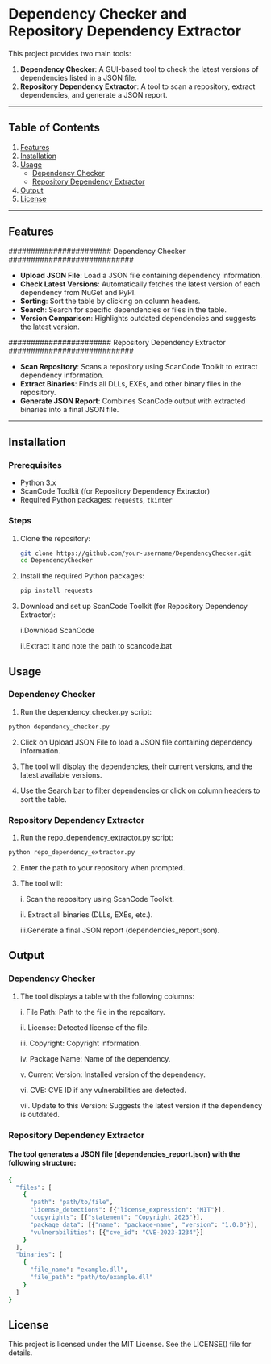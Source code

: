 # Dependency Checker and Repository Dependency Extractor

This project provides two main tools:
1. **Dependency Checker**: A GUI-based tool to check the latest versions of dependencies listed in a JSON file.
2. **Repository Dependency Extractor**: A tool to scan a repository, extract dependencies, and generate a JSON report.

---

## Table of Contents
1. [Features](#features)
2. [Installation](#installation)
3. [Usage](#usage)
   - [Dependency Checker](#dependency-checker)
   - [Repository Dependency Extractor](#repository-dependency-extractor)
4. [Output](#output)
5. [License](#license)

---

## Features

####################### Dependency Checker ############################
- **Upload JSON File**: Load a JSON file containing dependency information.
- **Check Latest Versions**: Automatically fetches the latest version of each dependency from NuGet and PyPI.
- **Sorting**: Sort the table by clicking on column headers.
- **Search**: Search for specific dependencies or files in the table.
- **Version Comparison**: Highlights outdated dependencies and suggests the latest version.

####################### Repository Dependency Extractor ############################
- **Scan Repository**: Scans a repository using ScanCode Toolkit to extract dependency information.
- **Extract Binaries**: Finds all DLLs, EXEs, and other binary files in the repository.
- **Generate JSON Report**: Combines ScanCode output with extracted binaries into a final JSON file.

---

## Installation

### Prerequisites
- Python 3.x
- ScanCode Toolkit (for Repository Dependency Extractor)
- Required Python packages: `requests`, `tkinter`

### Steps ###
1. Clone the repository:
   ```bash
   git clone https://github.com/your-username/DependencyChecker.git
   cd DependencyChecker

2. Install the required Python packages:
   ```bash
   pip install requests

3. Download and set up ScanCode Toolkit (for Repository Dependency Extractor):

   i.Download ScanCode

   ii.Extract it and note the path to scancode.bat

## Usage

### Dependency Checker
1. Run the dependency_checker.py script:
```bash
python dependency_checker.py
```
2. Click on Upload JSON File to load a JSON file containing dependency information.

3. The tool will display the dependencies, their current versions, and the latest available versions.

4. Use the Search bar to filter dependencies or click on column headers to sort the table.

### Repository Dependency Extractor

   1. Run the repo_dependency_extractor.py script:
   ```bash
   python repo_dependency_extractor.py
   ```
   2. Enter the path to your repository when prompted.

3. The tool will:

   i. Scan the repository using ScanCode Toolkit.

   ii. Extract all binaries (DLLs, EXEs, etc.).

   iii.Generate a final JSON report (dependencies_report.json).


## Output

### Dependency Checker
   1. The tool displays a table with the following columns:

      i. File Path: Path to the file in the repository.

      ii. License: Detected license of the file.

      iii. Copyright: Copyright information.

      iv. Package Name: Name of the dependency.

      v. Current Version: Installed version of the dependency.

      vi. CVE: CVE ID if any vulnerabilities are detected.

      vii. Update to this Version: Suggests the latest version if the dependency is outdated.

### Repository Dependency Extractor

#### The tool generates a JSON file (dependencies_report.json) with the following structure:

```bash
{
  "files": [
    {
      "path": "path/to/file",
      "license_detections": [{"license_expression": "MIT"}],
      "copyrights": [{"statement": "Copyright 2023"}],
      "package_data": [{"name": "package-name", "version": "1.0.0"}],
      "vulnerabilities": [{"cve_id": "CVE-2023-1234"}]
    }
  ],
  "binaries": [
    {
      "file_name": "example.dll",
      "file_path": "path/to/example.dll"
    }
  ]
}
```

## License
This project is licensed under the MIT License. See the LICENSE() file for details.

